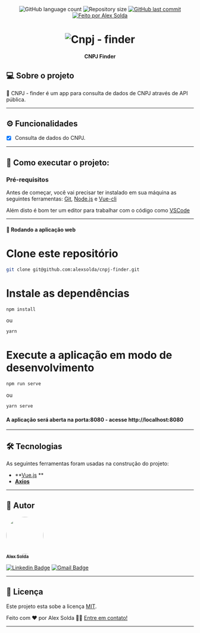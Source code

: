 <p align="center">
  <img alt="GitHub language count" src="https://img.shields.io/github/languages/count/alexsolda/cnpj-finder">

  <img alt="Repository size" src="https://img.shields.io/github/repo-size/alexsolda/cnpj-finder">
  
  <a href="https://github.com/alexsolda/cnpj-finder/commits/master">
    <img alt="GitHub last commit" src="https://img.shields.io/github/last-commit/alexsolda/cnpj-finder">
  </a>
   

  <a href="https://www.linkedin.com/in/alexsolda/">
    <img alt="Feito por Alex Solda" src="https://img.shields.io/badge/feito%20por-Alex-Solda">
  </a>
 
  
 
</p>
<h1 align="center">
    <img alt="Cnpj - finder" title="#cnpjfinder" src="https://user-images.githubusercontent.com/62905501/126878626-56068e60-0275-4488-9d60-8189cd2b533f.png" />
</h1>

<h4 align="center"> 
  CNPJ Finder
</h4>




## 💻 Sobre o projeto

:bank: CNPJ - finder é um app para consulta de dados de CNPJ através de API pública.


---

## ⚙️ Funcionalidades

- [x] Consulta de dados do CNPJ.

---


## 🚀 Como executar o projeto:

### Pré-requisitos

Antes de começar, você vai precisar ter instalado em sua máquina as seguintes ferramentas:
[Git](https://git-scm.com), [Node.js](https://nodejs.org/en/) e [Vue-cli](https://cli.vuejs.org/)

Além disto é bom ter um editor para trabalhar com o código como [VSCode](https://code.visualstudio.com/)

---

#### 🧭 Rodando a aplicação web


# Clone este repositório
```bash
git clone git@github.com:alexsolda/cnpj-finder.git
```


# Instale as dependências
```bash
npm install
```

ou

```bash
yarn
```


# Execute a aplicação em modo de desenvolvimento
```bash
npm run serve
```

ou

```bash
yarn serve
```

#### A aplicação será aberta na porta:8080 - acesse http://localhost:8080



---

## 🛠 Tecnologias

As seguintes ferramentas foram usadas na construção do projeto:

-   **[Vue.js](https://vuejs.org/) **
-   **[Axios](https://github.com/axios/axios)**


---

## 🦸 Autor

<a href="https://www.linkedin.com/in/alexsolda/">
 <img style="border-radius: 50%;" src="https://avatars.githubusercontent.com/u/62905501?s=400&u=7428ae3671383502899fdcdd32952de1dc61a4c6&v=4" width="100px;" alt=""/>
 <br />
 <sub><b>Alex Solda</b></sub></a> 
 <br />

[![Linkedin Badge](https://img.shields.io/badge/-Alex-blue?style=flat-square&logo=Linkedin&logoColor=white&link=https://www.linkedin.com/in/alexsolda/)](https://www.linkedin.com/in/alexsolda/) 
[![Gmail Badge](https://img.shields.io/badge/-alexsoldaa@gmail.com-c14438?style=flat-square&logo=Gmail&logoColor=white&link=mailto:alexsoldaa@gmail.com)](mailto:alexsoldaa@gmail.com)

---

## 📝 Licença

Este projeto esta sobe a licença [MIT](https://github.com/alexsolda/mybank-app/blob/developing/LICENSE).

Feito com ❤️ por Alex Solda 👋🏽 [Entre em contato!](https://www.linkedin.com/in/alexsolda/)

---
